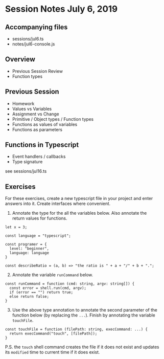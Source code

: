 # Session Notes July 6, 2019

## Accompanying files

- sessions/jul6.ts
- notes/jul6-console.js

## Overview

- Previous Session Review
- Function types

## Previous Session

- Homework
- Values vs Variables
- Assignment vs Change
- Primitive / Object types / Function types
- Functions as values of variables
- Functions as parameters

## Functions in Typescript

- Event handlers / callbacks
- Type signature

see sessions/jul16.ts

## Exercises

For these exercises, create a new typescript file in your project and enter answers into it. Create interfaces where convenient.

1. Annotate the type for the all the variables below. Also annotate the return values for functions. 
```
let x = 3;

const language = "typescript";

const programer = {
  level: "beginner",
  language: language
}

const describeRatio = (a, b) => "the ratio is " + a + "/" + b + ".";

```

2. Annotate the variable `runCommand` below.
```
const runCommand = function (cmd: string, argv: string[]) {
  const error = shell.run(cmd, argv);
  if (error == "") return true;
  else return false;
}
```

3. Use the above type annotation to annotate the second parameter of the function below (by replacing the `...`). Finish by annotating the variable `touchFile`.
```
const touchFile = function (filePath: string, execCommand: ...) {
  return execCommand("touch", [filePath]);
}
```
P.S. the `touch` shell command creates the file if it does not exist and updates its `modified` time to current time if it does exist.